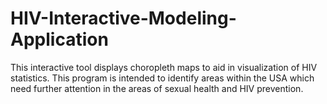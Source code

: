 # HIV-Interactive-Modeling-Application
This interactive tool displays choropleth maps to aid in visualization of HIV statistics. This program is intended to identify areas within the USA which need further attention in the areas of sexual health and HIV prevention.
